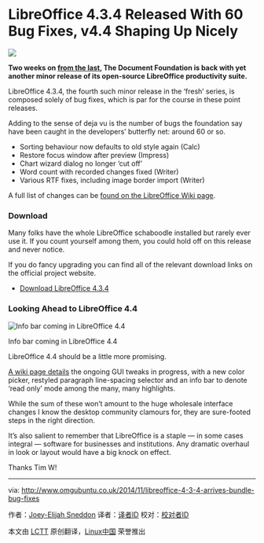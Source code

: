 LibreOffice 4.3.4 Released With 60 Bug Fixes, v4.4 Shaping Up Nicely
================================================================================
![](http://www.omgubuntu.co.uk/wp-content/uploads/2010/12/libreoffice.png)

**Two weeks on [from the last][1], The Document Foundation is back with yet another minor release of its open-source LibreOffice productivity suite.**

LibreOffice 4.3.4, the fourth such minor release in the ‘fresh’ series, is composed solely of bug fixes, which is par for the course in these point releases.

Adding to the sense of deja vu is the number of bugs the foundation say have been caught in the developers’ butterfly net: around 60 or so.

- Sorting behaviour now defaults to old style again (Calc)
- Restore focus window after preview (Impress)
- Chart wizard dialog no longer ‘cut off’ 
- Word count with recorded changes fixed (Writer)
- Various RTF fixes, including image border import (Writer)

A full list of changes can be [found on the LibreOffice Wiki page][2].

### Download ###

Many folks have the whole LibreOffice schaboodle installed but rarely ever use it. If you count yourself among them, you could hold off on this release and never notice.

If you do fancy upgrading you can find all of the relevant download links on the official project website.

- [Download LibreOffice 4.3.4][3]

### Looking Ahead to LibreOffice 4.4 ###

![Info bar coming in LibreOffice 4.4](http://www.omgubuntu.co.uk/wp-content/uploads/2014/11/libreoffice-infobar.jpg)

Info bar coming in LibreOffice 4.4

LibreOffice 4.4 should be a little more promising.

[A wiki page details][4] the ongoing GUI tweaks in progress, with a new color picker, restyled paragraph line-spacing selector and an info bar to denote ‘read only’ mode among the many, many highlights.

While the sum of these won’t amount to the huge wholesale interface changes I know the desktop community clamours for, they are sure-footed steps in the right direction.

It’s also salient to remember that LibreOffice is a staple — in some cases integral — software for businesses and institutions. Any dramatic overhaul in look or layout would have a big knock on effect.

Thanks Tim W!

--------------------------------------------------------------------------------

via: http://www.omgubuntu.co.uk/2014/11/libreoffice-4-3-4-arrives-bundle-bug-fixes

作者：[Joey-Elijah Sneddon][a]
译者：[译者ID](https://github.com/译者ID)
校对：[校对者ID](https://github.com/校对者ID)

本文由 [LCTT](https://github.com/LCTT/TranslateProject) 原创翻译，[Linux中国](http://linux.cn/) 荣誉推出

[a]:https://plus.google.com/117485690627814051450/?rel=author
[1]:http://www.omgubuntu.co.uk/2014/10/libreoffice-4-3-3-released-62-bug-fixes
[2]:https://wiki.documentfoundation.org/Releases/4.3.4/RC1
[3]:http://www.libreoffice.org/download/libreoffice-fresh/
[4]:https://wiki.documentfoundation.org/ReleaseNotes/4.4#GUI